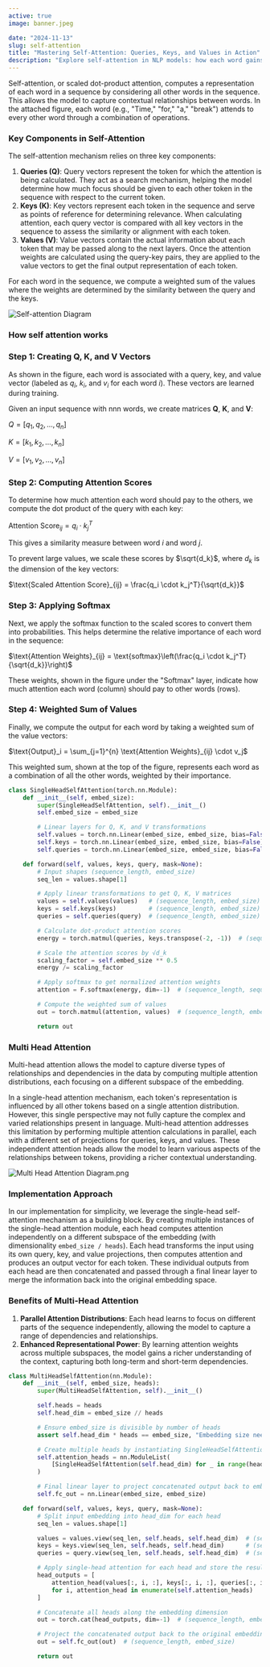 ```yaml
---
active: true
image: banner.jpeg

date: "2024-11-13"
slug: self-attention
title: "Mastering Self-Attention: Queries, Keys, and Values in Action"
description: "Explore self-attention in NLP models: how each word gains context through queries, keys, and values, plus a look at multi-head attention for capturing complex relationships."
---
```


Self-attention, or scaled dot-product attention, computes a representation of each word in a sequence by considering all other words in the sequence. This allows the model to capture contextual relationships between words. In the attached figure, each word (e.g., "Time," "for," "a," "break") attends to every other word through a combination of operations.

### Key Components in Self-Attention

The self-attention mechanism relies on three key components:

1. **Queries (Q)**: Query vectors represent the token for which the attention is being calculated. They act as a search mechanism, helping the model determine how much focus should be given to each other token in the sequence with respect to the current token.
2. **Keys (K)**: Key vectors represent each token in the sequence and serve as points of reference for determining relevance. When calculating attention, each query vector is compared with all key vectors in the sequence to assess the similarity or alignment with each token.
3. **Values (V)**: Value vectors contain the actual information about each token that may be passed along to the next layers. Once the attention weights are calculated using the query-key pairs, they are applied to the value vectors to get the final output representation of each token.

For each word in the sequence, we compute a weighted sum of the values where the weights are determined by the similarity between the query and the keys.

![Self-attention Diagram](/images/blogs/self-attention/self_attention_diagram.png)

### How self attention works

### Step 1: Creating Q, K, and V Vectors

As shown in the figure, each word is associated with a query, key, and value vector (labeled as $q_i$, $k_i$, and $v_i$ for each word $i$). These vectors are learned during training.

Given an input sequence with nnn words, we create matrices **Q**, **K**, and **V**:

$Q = [q_1, q_2, \ldots, q_n]$

$K = [k_1, k_2, \ldots, k_n]$

$V = [v_1, v_2, \ldots, v_n]$

### Step 2: Computing Attention Scores

To determine how much attention each word should pay to the others, we compute the dot product of the query with each key:

$\text{Attention Score}_{ij} = q_i \cdot k_j^T$

This gives a similarity measure between word $i$ and word $j$.

To prevent large values, we scale these scores by $\sqrt{d_k}$, where $d_k$ is the dimension of the key vectors:

$\text{Scaled Attention Score}_{ij} = \frac{q_i \cdot k_j^T}{\sqrt{d_k}}$

### Step 3: Applying Softmax

Next, we apply the softmax function to the scaled scores to convert them into probabilities. This helps determine the relative importance of each word in the sequence:

$\text{Attention Weights}_{ij} = \text{softmax}\left(\frac{q_i \cdot k_j^T}{\sqrt{d_k}}\right)$

These weights, shown in the figure under the "Softmax" layer, indicate how much attention each word (column) should pay to other words (rows).

### Step 4: Weighted Sum of Values

Finally, we compute the output for each word by taking a weighted sum of the value vectors:

$\text{Output}_i = \sum_{j=1}^{n} \text{Attention Weights}_{ij} \cdot v_j$

This weighted sum, shown at the top of the figure, represents each word as a combination of all the other words, weighted by their importance.

```python
class SingleHeadSelfAttention(torch.nn.Module):
    def __init__(self, embed_size):
        super(SingleHeadSelfAttention, self).__init__()
        self.embed_size = embed_size

        # Linear layers for Q, K, and V transformations
        self.values = torch.nn.Linear(embed_size, embed_size, bias=False)
        self.keys = torch.nn.Linear(embed_size, embed_size, bias=False)
        self.queries = torch.nn.Linear(embed_size, embed_size, bias=False)

    def forward(self, values, keys, query, mask=None):
        # Input shapes (sequence_length, embed_size)
        seq_len = values.shape[1]

        # Apply linear transformations to get Q, K, V matrices
        values = self.values(values)   # (sequence_length, embed_size)
        keys = self.keys(keys)         # (sequence_length, embed_size)
        queries = self.queries(query)  # (sequence_length, embed_size)

        # Calculate dot-product attention scores
        energy = torch.matmul(queries, keys.transpose(-2, -1))  # (sequence_length, sequence_length)

        # Scale the attention scores by √d_k
        scaling_factor = self.embed_size ** 0.5
        energy /= scaling_factor

        # Apply softmax to get normalized attention weights
        attention = F.softmax(energy, dim=-1)  # (sequence_length, sequence_length)

        # Compute the weighted sum of values
        out = torch.matmul(attention, values)  # (sequence_length, embed_size)

        return out

```

### Multi Head Attention

Multi-head attention allows the model to capture diverse types of relationships and dependencies in the data by computing multiple attention distributions, each focusing on a different subspace of the embedding.

In a single-head attention mechanism, each token's representation is influenced by all other tokens based on a single attention distribution. However, this single perspective may not fully capture the complex and varied relationships present in language. Multi-head attention addresses this limitation by performing multiple attention calculations in parallel, each with a different set of projections for queries, keys, and values. These independent attention heads allow the model to learn various aspects of the relationships between tokens, providing a richer contextual understanding.

![Multi Head Attention Diagram.png](/images/blogs/self-attention/multi_head_attention_diagram.png)

### Implementation Approach

In our implementation for simplicity, we leverage the single-head self-attention mechanism as a building block. By creating multiple instances of the single-head attention module, each head computes attention independently on a different subspace of the embedding (with dimensionality `embed_size / heads`). Each head transforms the input using its own query, key, and value projections, then computes attention and produces an output vector for each token. These individual outputs from each head are then concatenated and passed through a final linear layer to merge the information back into the original embedding space.

### Benefits of Multi-Head Attention

1. **Parallel Attention Distributions**: Each head learns to focus on different parts of the sequence independently, allowing the model to capture a range of dependencies and relationships.
2. **Enhanced Representational Power**: By learning attention weights across multiple subspaces, the model gains a richer understanding of the context, capturing both long-term and short-term dependencies.

```python
class MultiHeadSelfAttention(nn.Module):
    def __init__(self, embed_size, heads):
        super(MultiHeadSelfAttention, self).__init__()

        self.heads = heads
        self.head_dim = embed_size // heads

        # Ensure embed_size is divisible by number of heads
        assert self.head_dim * heads == embed_size, "Embedding size needs to be divisible by heads"

        # Create multiple heads by instantiating SingleHeadSelfAttention
        self.attention_heads = nn.ModuleList(
            [SingleHeadSelfAttention(self.head_dim) for _ in range(heads)]
        )

        # Final linear layer to project concatenated output back to embed_size
        self.fc_out = nn.Linear(embed_size, embed_size)

    def forward(self, values, keys, query, mask=None):
        # Split input embedding into head_dim for each head
        seq_len = values.shape[1]

        values = values.view(seq_len, self.heads, self.head_dim)  # (sequence_length, heads, head_dim)
        keys = keys.view(seq_len, self.heads, self.head_dim)      # (sequence_length, heads, head_dim)
        queries = query.view(seq_len, self.heads, self.head_dim)  # (sequence_length, heads, head_dim)

        # Apply single-head attention for each head and store the results
        head_outputs = [
            attention_head(values[:, i, :], keys[:, i, :], queries[:, i, :], mask)
            for i, attention_head in enumerate(self.attention_heads)
        ]

        # Concatenate all heads along the embedding dimension
        out = torch.cat(head_outputs, dim=-1)  # (sequence_length, embed_size)

        # Project the concatenated output back to the original embedding size
        out = self.fc_out(out)  # (sequence_length, embed_size)

        return out
```
